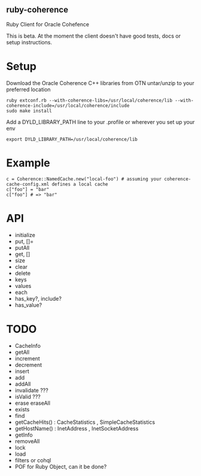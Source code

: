 ruby-coherence
--------------

Ruby Client for Oracle Cohefence

This is beta. At the moment the client doesn't have good tests, docs or setup instructions.

Setup
=====

Download the Oracle Coherence C++ libraries from OTN
untar/unzip to your preferred location

    ruby extconf.rb --with-coherence-libs=/usr/local/coherence/lib --with-coherence-include=/usr/local/coherence/include
    sudo make install

Add a DYLD_LIBRARY_PATH line to your .profile or wherever you set up your env

    export DYLD_LIBRARY_PATH=/usr/local/coherence/lib

Example
=======

    c = Coherence::NamedCache.new("local-foo") # assuming your coherence-cache-config.xml defines a local cache
    c["foo"] = "bar"
    c["foo"] # => "bar"

API
====

* initialize
* put, []=
* putAll
* get, []
* size
* clear
* delete
* keys
* values
* each
* has_key?, include?
* has_value?

TODO
====

* CacheInfo
* getAll
* increment
* decrement
* insert
* add
* addAll
* invalidate ???
* isValid ???
* erase eraseAll
* exists
* find
* getCacheHits() : CacheStatistics , SimpleCacheStatistics
* getHostName() : InetAddress , InetSocketAddress
* getInfo
* removeAll
* lock
* load
* filters or cohql
* POF for Ruby Object, can it be done?
